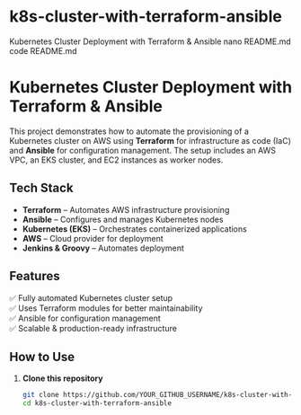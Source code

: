 # k8s-cluster-with-terraform-ansible
Kubernetes Cluster Deployment with Terraform &amp; Ansible
nano README.md
code README.md
#  Kubernetes Cluster Deployment with Terraform & Ansible  

This project demonstrates how to automate the provisioning of a Kubernetes cluster on AWS using **Terraform** for infrastructure as code (IaC) and **Ansible** for configuration management. The setup includes an AWS VPC, an EKS cluster, and EC2 instances as worker nodes.

##  Tech Stack  
- **Terraform**  – Automates AWS infrastructure provisioning  
- **Ansible**  – Configures and manages Kubernetes nodes  
- **Kubernetes (EKS)**  – Orchestrates containerized applications  
- **AWS**  – Cloud provider for deployment  
- **Jenkins & Groovy**  – Automates deployment  

##  Features  
✅ Fully automated Kubernetes cluster setup  
✅ Uses Terraform modules for better maintainability  
✅ Ansible for configuration management  
✅ Scalable & production-ready infrastructure  

##  How to Use  
1. **Clone this repository**  
   ```bash
   git clone https://github.com/YOUR_GITHUB_USERNAME/k8s-cluster-with-terraform-ansible.git
   cd k8s-cluster-with-terraform-ansible

